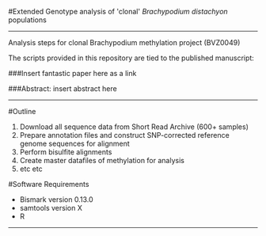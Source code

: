#Extended Genotype analysis of 'clonal' _Brachypodium distachyon_ populations

---

Analysis steps for clonal Brachypodium methylation project (BVZ0049)

The scripts provided in this repository are tied to the published manuscript:

###Insert fantastic paper here as a link

###Abstract:
insert abstract here

---

#Outline

1. Download all sequence data from Short Read Archive (600+ samples)
2. Prepare annotation files and construct SNP-corrected reference genome sequences for alignment
3. Perform bisulfite alignments
4. Create master datafiles of methylation for analysis
5. etc etc

#Software Requirements

- Bismark version 0.13.0
- samtools version X
- R





---

